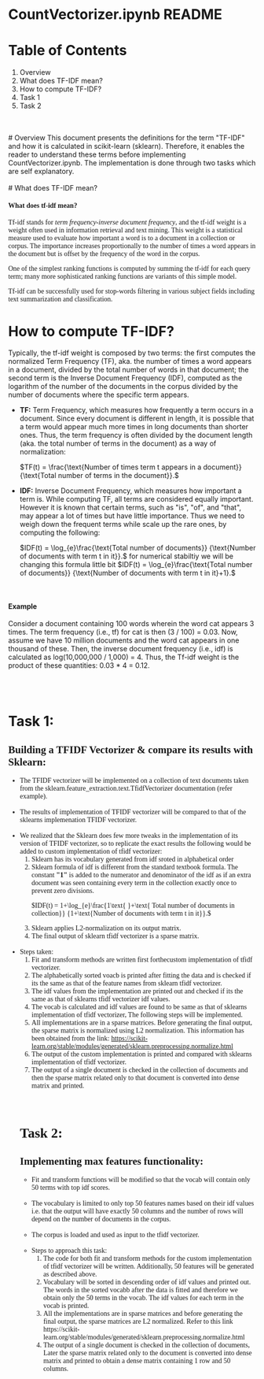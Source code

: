 # CountVectorizer.ipynb README

# Table of Contents
1. Overview
2. What does TF-IDF mean?
3. How to compute TF-IDF?
4. Task 1
5. Task 2
<br>
<br>
# Overview
This document presents the definitions for the term "TF-IDF" and how it is calculated in scikit-learn (sklearn). Therefore, it enables the reader to understand these terms before implementing CountVectorizer.ipynb. The implementation is done through two tasks which are self explanatory. 
<br>
<br>
# What does TF-IDF mean?
<font face='georgia'>
    
   <h4><strong>What does tf-idf mean?</strong></h4>

   <p>    
Tf-idf stands for <em>term frequency-inverse document frequency</em>, and the tf-idf weight is a weight often used in information retrieval and text mining. This weight is a statistical measure used to evaluate how important a word is to a document in a collection or corpus. The importance increases proportionally to the number of times a word appears in the document but is offset by the frequency of the word in the corpus.
</p>
    
   <p>
One of the simplest ranking functions is computed by summing the tf-idf for each query term; many more sophisticated ranking functions are variants of this simple model.
</p>
    
   <p>
Tf-idf can be successfully used for stop-words filtering in various subject fields including text summarization and classification.
</p>
    
</font>


# How to compute TF-IDF?


Typically, the tf-idf weight is composed by two terms: the first computes the normalized Term Frequency (TF), aka. the number of times a word appears in a document, divided by the total number of words in that document; the second term is the Inverse Document Frequency (IDF), computed as the logarithm of the number of the documents in the corpus divided by the number of documents where the specific term appears.

 <ul>
    <li>
<strong>TF:</strong> Term Frequency, which measures how frequently a term occurs in a document. Since every document is different in length, it is possible that a term would appear much more times in long documents than shorter ones. Thus, the term frequency is often divided by the document length (aka. the total number of terms in the document) as a way of normalization: <br>

$TF(t) = \frac{\text{Number of times term t appears in a document}}{\text{Total number of terms in the document}}.$
</li>
<li>
<strong>IDF:</strong> Inverse Document Frequency, which measures how important a term is. While computing TF, all terms are considered equally important. However it is known that certain terms, such as "is", "of", and "that", may appear a lot of times but have little importance. Thus we need to weigh down the frequent terms while scale up the rare ones, by computing the following: <br>

$IDF(t) = \log_{e}\frac{\text{Total  number of documents}} {\text{Number of documents with term t in it}}.$
for numerical stabiltiy we will be changing this formula little bit
$IDF(t) = \log_{e}\frac{\text{Total  number of documents}} {\text{Number of documents with term t in it}+1}.$
</li>
</ul>

<br>
<h4><strong>Example</strong></h4>
<p>

Consider a document containing 100 words wherein the word cat appears 3 times. The term frequency (i.e., tf) for cat is then (3 / 100) = 0.03. Now, assume we have 10 million documents and the word cat appears in one thousand of these. Then, the inverse document frequency (i.e., idf) is calculated as log(10,000,000 / 1,000) = 4. Thus, the Tf-idf weight is the product of these quantities: 0.03 * 4 = 0.12.
</p>
</font>
<br>
<br>

# Task 1:
<font face='georgia'>
    <h2><strong>Building a TFIDF Vectorizer & compare its results with Sklearn:</strong></h2>

<ul>
    <li> The TFIDF vectorizer will be implemented on a collection of text documents taken from the sklearn.feature_extraction.text.TfidfVectorizer documentation (refer example).</li>
    <br>
    <li> The results of implementation of TFIDF vectorizer will be compared to that of the sklearns implemenation TFIDF vectorizer.</li>
    <br>
    <li> We realized that the Sklearn does few more tweaks in the implementation of its version of TFIDF vectorizer, so to replicate the exact results the following would be added to custom implementation of tfidf vectorizer:
       <ol>
        <li> Sklearn has its vocabulary generated from idf sroted in alphabetical order</li>
        <li> Sklearn formula of idf is different from the standard textbook formula. The constant <strong>"1"</strong> is added to the numerator and denominator of the idf as if an extra document was seen containing every term in the collection exactly once to prevent zero divisions.
            
 $IDF(t) = 1+\log_{e}\frac{1\text{ }+\text{ Total  number of documents in collection}} {1+\text{Number of documents with term t in it}}.$
        </li>
        <li> Sklearn applies L2-normalization on its output matrix.</li>
        <li> The final output of sklearn tfidf vectorizer is a sparse matrix.</li>
    </ol>
    <br>
    <li>Steps taken:
    <ol>
        <li> Fit and transform methods are written first forthecustom implementation of tfidf vectorizer.</li>
        <li> The alphabetically sorted voacb  is printed after fitting the data and is checked if its the same as that of the feature names from sklearn tfidf vectorizer. </li>
        <li> The idf values from the implementation are printed out and checked if its the same as that of sklearns tfidf vectorizer idf values. </li>
        <li> The vocab is calculated and idf values are found to be same as that of sklearns implementation of tfidf vectorizer, The following steps will be implemented. </li>
        <li> All implementations are in a sparse matrices. Before generating the final output, the sparse matrix is normalized using L2 normalization. This information has been obtained from the link: https://scikit-learn.org/stable/modules/generated/sklearn.preprocessing.normalize.html </li>
        <li> The output of the custom implementation is printed and compared with sklearns implementation of tfidf vectorizer.</li>
        <li> The output of a single document is checked in the collection of documents and then the sparse matrix related only to that document is converted into dense matrix and printed.</li>
        </ol>
<br>
<br>

  # Task 2:
  <font face='georgia'>
    <h2><strong>Implementing max features functionality:</strong></h2>

<ul>
    <li> Fit and transform functions will be modified so that the vocab will contain only 50 terms with top idf scores.</li>
    <br>
    <li>The vocabulary is limited to only top 50 features names based on their idf values i.e. that the output will have exactly 50 columns and the number of rows will depend on the number of documents in the corpus.</li>
    <br>
    <li>The corpus is loaded and used as input to the tfidf vectorizer.</li>
    <br>
    <li>Steps to approach this task:
    <ol>
        <li> The code for both fit and transform methods for the custom implementation of tfidf vectorizer will be written. Additionally, 50 features will be generated as described above.</li>
        <li> Vocabulary will be sorted in descending order of idf values and printed out. The words in the sorted vocabb after the data is fitted and therefore we obtain only the 50 terms in the vocab. The idf values for each term in the vocab is printed. </li>
        <li> All the implementations are in sparse matrices and before generating the final output, the sparse matrices are L2 normalized. Refer to this link https://scikit-learn.org/stable/modules/generated/sklearn.preprocessing.normalize.html </li>
        <li> The output of a single document is checked in the collection of documents, Later the sparse matrix related only to the document is converted into dense matrix and printed to obtain a dense matrix containing 1 row and 50 columns. </li>
        </ol>
    </li>
    <br>
   </ul>